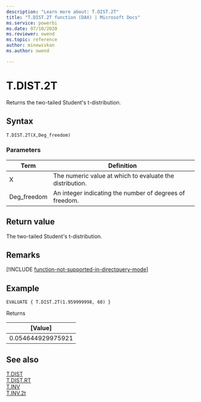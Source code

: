 ```yaml
---
description: "Learn more about: T.DIST.2T"
title: "T.DIST.2T function (DAX) | Microsoft Docs"
ms.service: powerbi 
ms.date: 07/10/2020
ms.reviewer: owend
ms.topic: reference
author: minewiskan
ms.author: owend

---
```

# T.DIST.2T

Returns the two-tailed Student's t-distribution.
  
## Syntax  
  
```dax
T.DIST.2T(X,Deg_freedom)
```
  
### Parameters  
  
|Term|Definition|  
|--------|--------------|  
|X|The numeric value at which to evaluate the distribution.|  
|Deg_freedom |An integer indicating the number of degrees of freedom.|
  
## Return value

The two-tailed Student's t-distribution.

## Remarks

[!INCLUDE [function-not-supported-in-directquery-mode](includes/function-not-supported-in-directquery-mode.md)]

## Example  
  
```dax
EVALUATE { T.DIST.2T(1.959999998, 60) }
```

Returns

|[Value]  |
|---------|
|0.054644929975921     |

## See also  

[T.DIST](t-dist-dax.md)  
[T.DIST.RT](t-dist-rt-dax.md)  
[T.INV](t-inv-dax.md)  
[T.INV.2t](t-inv-2t-dax.md)  
  
